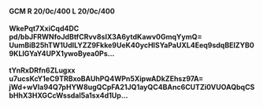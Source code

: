 #### GCM R 20/0c/400 L 20/0c/400
**WkePqt7XxiCqd4DC**<br/>**pd/bbJFRWNfoJdBtfCRvv8slX3A6ytdKawv0GmqYymQ=**<br/>**UumBiB25hTW1UdILYZZ9Fkke9UeK40ycHISYaPaUXL4Eeq9sdqBElZYB09KLlGYaY4UPX1ywoByea0Ps...**<br/><br/>
**tYnRxDRfn6ZLugxx**<br/>**u7ucsKcY1eC9TRBxoBAUhPQ4WPn5XipwADkZEhsz97A=**<br/>**jWd+wVla94Q7pHYW8ugQCpFA21JQ1ayQC4BAnc6CUTZi0VUOAQbqCSbHhX3HXGCcWssdal5a1sx4d1Up...**
